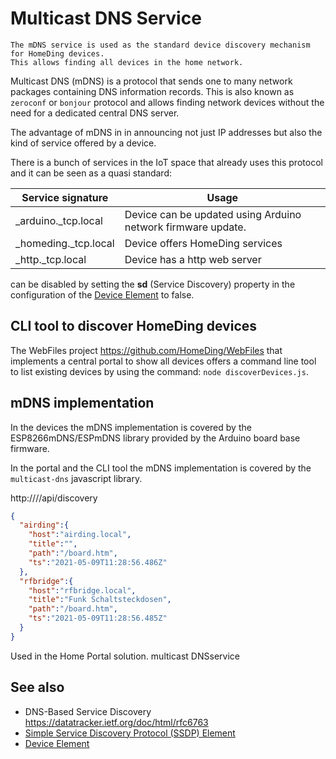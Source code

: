 # Multicast DNS Service

```excerpt
The mDNS service is used as the standard device discovery mechanism for HomeDing devices.
This allows finding all devices in the home network.
```

Multicast DNS (mDNS) is a protocol that sends one to many network packages containing DNS information records. This is also known as `zeroconf` or `bonjour` protocol and allows finding network devices
without the need for a dedicated central DNS server.

The advantage of mDNS in in announcing not just IP addresses but also the kind of service offered by a device.

There is a bunch of services in the IoT space that already uses this protocol and it can be seen as a quasi standard:

| Service signature    | Usage                                                        |
| -------------------- | ------------------------------------------------------------ |
| _arduino._tcp.local  | Device can be updated using Arduino network firmware update. |
| _homeding._tcp.local | Device offers HomeDing services                              |
| _http._tcp.local     | Device has a http web server                                 |


can be disabled by setting the **sd** (Service Discovery) property in the configuration of the [Device Element] to false.

## CLI tool to discover HomeDing devices

The WebFiles project <https://github.com/HomeDing/WebFiles> that implements a central portal to show all devices offers a command line tool to list existing devices by using the command: `node discoverDevices.js`.


## mDNS implementation

In the devices the mDNS implementation is covered by the ESP8266mDNS/ESPmDNS library provided by the Arduino board base  firmware.

In the portal and the CLI tool the mDNS implementation is covered by the `multicast-dns` javascript library.


http:///<portal-server>/api/discovery



```JSON
{
  "airding":{
    "host":"airding.local",
    "title":"",
    "path":"/board.htm",
    "ts":"2021-05-09T11:28:56.486Z"
  },
  "rfbridge":{
    "host":"rfbridge.local",
    "title":"Funk Schaltsteckdosen",
    "path":"/board.htm",
    "ts":"2021-05-09T11:28:56.485Z"
  }
}
```




Used in the Home Portal solution.
multicast DNSservice


## See also

* DNS-Based Service Discovery <https://datatracker.ietf.org/doc/html/rfc6763>
* [Simple Service Discovery Protocol (SSDP) Element](/elements/ssdp.md)
* [Device Element]

[Device Element]: /elements/device.md